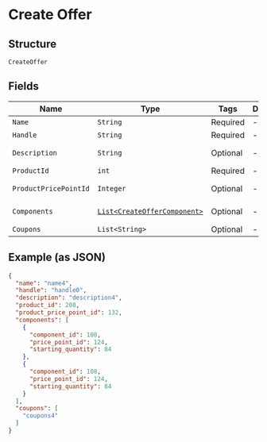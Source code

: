 
# Create Offer

## Structure

`CreateOffer`

## Fields

| Name | Type | Tags | Description | Getter | Setter |
|  --- | --- | --- | --- | --- | --- |
| `Name` | `String` | Required | - | String getName() | setName(String name) |
| `Handle` | `String` | Required | - | String getHandle() | setHandle(String handle) |
| `Description` | `String` | Optional | - | String getDescription() | setDescription(String description) |
| `ProductId` | `int` | Required | - | int getProductId() | setProductId(int productId) |
| `ProductPricePointId` | `Integer` | Optional | - | Integer getProductPricePointId() | setProductPricePointId(Integer productPricePointId) |
| `Components` | [`List<CreateOfferComponent>`](../../doc/models/create-offer-component.md) | Optional | - | List<CreateOfferComponent> getComponents() | setComponents(List<CreateOfferComponent> components) |
| `Coupons` | `List<String>` | Optional | - | List<String> getCoupons() | setCoupons(List<String> coupons) |

## Example (as JSON)

```json
{
  "name": "name4",
  "handle": "handle0",
  "description": "description4",
  "product_id": 208,
  "product_price_point_id": 132,
  "components": [
    {
      "component_id": 108,
      "price_point_id": 124,
      "starting_quantity": 84
    },
    {
      "component_id": 108,
      "price_point_id": 124,
      "starting_quantity": 84
    }
  ],
  "coupons": [
    "coupons4"
  ]
}
```

